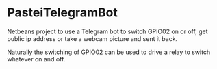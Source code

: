 # PasteiTelegramBot
Netbeans project to use a Telegram bot to switch GPIO02 on or off, get public ip address or take a webcam picture and sent it back.

Naturally the switching of GPIO02 can be used to drive a relay to switch whatever on and off.
